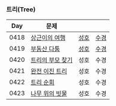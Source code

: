 ### 트리(Tree)

| Day  | 문제                                                      |                            |                              |
| ---- | --------------------------------------------------------- |----------------------------| ---------------------------- |
| 0418 | [상근이의 여행](https://www.acmicpc.net/problem/9372)     | [성호](0418/9327_0418_sh.kt) | [수경](0418/9327_0418_sk.js) |
| 0419 | [부동산 다툼](https://www.acmicpc.net/problem/20364)      | [성호](0419/20364_0419_sh.kt)                         | [수경](0419/20364_0419_sk.js)|
| 0420 | [트리의 부모 찾기](https://www.acmicpc.net/problem/11725) | 성호                         | 수경                         |
| 0421 | [완전 이진 트리](https://www.acmicpc.net/problem/9934)    | 성호                         | 수경                         |
| 0422 | [트리 순회](https://www.acmicpc.net/problem/1991)         | 성호                         | 수경                         |
| 0423 | [나무 위의 빗물](https://www.acmicpc.net/problem/17073)   | 성호                         | 수경                         |
